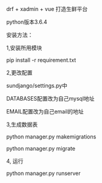 drf + xadmin + vue 打造生鲜平台

python版本3.6.4

安装方法：

1,安装所用模块

pip install -r requirement.txt


2,更改配置

sundjango/settings.py中

DATABASES配置改为自己mysql地址

EMAIL配置改为自己email的地址


3,生成数据表

python manager.py makemigrations

python manager.py migrate


4, 运行

python manager.py runserver
